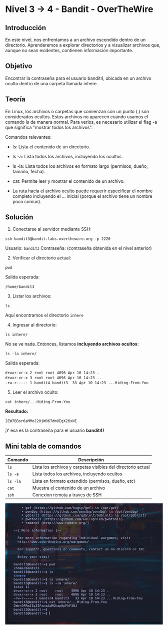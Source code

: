 # Nivel 3 -> 4 - Bandit - OverTheWire

## Introducción

En este nivel, nos enfrentamos a un archivo escondido dentro de un directorio.
Aprenderemos a explorar directorios y a visualizar archivos que, aunque no sean evidentes, contienen información importante.

## Objetivo
Encontrar la contraseña para el usuario bandit4, ubicada en un archivo oculto dentro de una carpeta llamada inhere.

## Teoría
En Linux, los archivos o carpetas que comienzan con un punto (.) son considerados ocultos.
Estos archivos no aparecen cuando usamos el comando ls de manera normal. Para verlos, es necesario utilizar el flag -a que significa "mostrar todos los archivos".

 Comandos relevantes:

* ls: Lista el contenido de un directorio.

* ls -a: Lista todos los archivos, incluyendo los ocultos.

* ls -la: Lista todos los archivos en formato largo (permisos, dueño, tamaño, fecha).

* cat: Permite leer y mostrar el contenido de un archivo.

* La ruta hacia el archivo oculto puede requerir especificar el nombre completo incluyendo el ... inicial (porque el archivo tiene un nombre poco común).

## Solución

1. Conectarse al servidor mediante SSH:

```
ssh bandit3@bandit.labs.overthewire.org -p 2220
```
Usuario: ```bandit3```
Contraseña: (contraseña obtenida en el nivel anterior)

2. Verificar el directorio actual:

```
pwd
```

Salida esperada:

```
/home/bandit3
```

3. Listar los archivos:

```
ls
```

Aquí encontramos el directorio ```inhere```

4. Ingresar al directorio:

```
ls inhere/
```
No se ve nada. Entonces, listamos **incluyendo archivos ocultos**:

```
ls -la inhere/
```

Salida esperada:

```
drwxr-xr-x 2 root root 4096 Apr 10 14:23 .
drwxr-xr-x 3 root root 4096 Apr 10 14:23 ..
-rw-r----- 1 bandit4 bandit3  33 Apr 10 14:23 ...Hiding-From-You
```

5. Leer el archivo oculto:

```
cat inhere/...Hiding-From-You
```

**Resultado:**

```
2EW7BBsr6aMMoJ2HjW067dm8EgX26xNE
```

¡Y esa es la contraseña para el usuario **bandit4!**

## Mini tabla de comandos

| Comando | Descripción |
|----------|----------|
| ```ls```    | Lista los archivos y carpetas visibles del directorio actual |
| ```ls -a``` | Lista todos los archivos, incluyendo ocultos   |
| ```ls -la``` | Lista en formato extendido (permisos, dueño, etc)   |
| ```cat``` | Muestra el contenido de un archivo   |
| ```ssh``` | Conexion remota a traves de SSH   |

![Resuelto](Imagen1.png)
